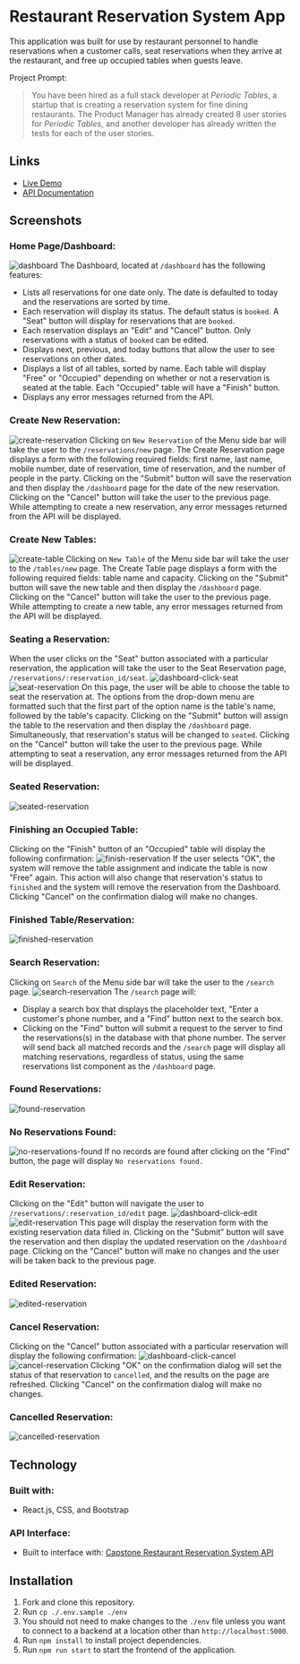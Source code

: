 # Restaurant Reservation System App
This application was built for use by restaurant personnel to handle reservations when a customer calls, seat reservations when they arrive at the restaurant, and free up occupied tables when guests leave.

Project Prompt:
> You have been hired as a full stack developer at *Periodic Tables*, a startup that is creating a reservation system for fine dining restaurants. The Product Manager has already created 8 user stories for *Periodic Tables*, and another developer has already written the tests for each of the user stories. 

## Links
- [Live Demo](https://capstone-restaurant-reservations-system.vercel.app/)
- [API Documentation](https://github.com/angelalouh/capstone-restaurant-reservations-system-api)

## Screenshots
### Home Page/Dashboard:
![dashboard](/screenshots/dashboard.jpg)
The Dashboard, located at `/dashboard` has the following features:
- Lists all reservations for one date only. The date is defaulted to today and the reservations are sorted by time.
- Each reservation will display its status. The default status is `booked`. A "Seat" button will display for reservations that are `booked`.
- Each reservation displays an "Edit" and "Cancel" button. Only reservations with a status of `booked` can be edited. 
- Displays next, previous, and today buttons that allow the user to see reservations on other dates.
- Displays a list of all tables, sorted by name. Each table will display "Free" or "Occupied" depending on whether or not a reservation is seated at the table. Each "Occupied" table will have a "Finish" button.
- Displays any error messages returned from the API.

### Create New Reservation:
![create-reservation](/screenshots/create-reservation.jpg)
Clicking on `New Reservation` of the Menu side bar will take the user to the `/reservations/new` page. The Create Reservation page displays a form with the following required fields: first name, last name, mobile number, date of reservation, time of reservation, and the number of people in the party. Clicking on the "Submit" button will save the reservation and then display the `/dashboard` page for the date of the new reservation. Clicking on the "Cancel" button will take the user to the previous page. While attempting to create a new reservation, any error messages returned from the API will be displayed. 

### Create New Tables:
![create-table](/screenshots/create-table.jpg)
Clicking on `New Table` of the Menu side bar will take the user to the `/tables/new` page. The Create Table page displays a form with the following required fields: table name and capacity. Clicking on the "Submit" button will save the new table and then display the `/dashboard` page. Clicking on the "Cancel" button will take the user to the previous page. While attempting to create a new table, any error messages returned from the API will be displayed. 

### Seating a Reservation:
When the user clicks on the "Seat" button associated with a particular reservation, the application will take the user to the Seat Reservation page, `/reservations/:reservation_id/seat`. 
![dashboard-click-seat](/screenshots/dashboard-click-seat.jpg)
![seat-reservation](/screenshots/seat-reservation.jpg)
On this page, the user will be able to choose the table to seat the reservation at. The options from the drop-down menu are formatted such that the first part of the option name is the table's name, followed by the table's capacity. Clicking on the "Submit" button will assign the table to the reservation and then display the `/dashboard` page. Simultaneously, that reservation's status will be changed to `seated`. Clicking on the "Cancel" button will take the user to the previous page. While attempting to seat a reservation, any error messages returned from the API will be displayed. 

### Seated Reservation:
![seated-reservation](/screenshots/seated-reservation-cropped.jpg)

### Finishing an Occupied Table:
Clicking on the "Finish" button of an "Occupied" table will display the following confirmation:
![finish-reservation](/screenshots/finish-reservation-cropped.jpg)
If the user selects "OK", the system will remove the table assignment and indicate the table is now "Free" again. This action will also change that reservation's status to `finished` and the system will remove the reservation from the Dashboard. Clicking "Cancel" on the confirmation dialog will make no changes. 

### Finished Table/Reservation:
![finished-reservation](/screenshots/finished-reservation.jpg)

### Search Reservation:
Clicking on `Search` of the Menu side bar will take the user to the `/search` page.
![search-reservation](/screenshots/search-reservation.jpg)
The `/search` page will:
- Display a search box that displays the placeholder text, "Enter a customer's phone number, and a "Find" button next to the search box.
- Clicking on the "Find" button will submit a request to the server to find the reservations(s) in the database with that phone number. The server will send back all matched records and the `/search` page will display all matching reservations, regardless of status, using the same reservations list component as the `/dashboard` page.

### Found Reservations:
![found-reservation](/screenshots/found-reservation.jpg)

### No Reservations Found:
![no-reservations-found](/screenshots/no-reservations-found.jpg)
If no records are found after clicking on the "Find" button, the page will display `No reservations found.`

### Edit Reservation:
Clicking on the "Edit" button will navigate the user to `/reservations/:reservation_id/edit` page. 
![dashboard-click-edit](/screenshots/dashboard-click-edit.jpg)
![edit-reservation](/screenshots/edit-reservation.jpg)
This page will display the reservation form with the existing reservation data filled in. Clicking on the "Submit" button will save the reservation and then display the updated reservation on the `/dashboard` page. Clicking on the "Cancel" button will make no changes and the user will be taken back to the previous page.

### Edited Reservation:
![edited-reservation](/screenshots/edited-reservation.jpg)

### Cancel Reservation:
Clicking on the "Cancel" button associated with a particular reservation will display the following confirmation:
![dashboard-click-cancel](/screenshots/dashboard-click-cancel.jpg)
![cancel-reservation](/screenshots/cancel-reservation.jpg)
Clicking "OK" on the confirmation dialog will set the status of that reservation to `cancelled`, and the results on the page are refreshed. Clicking "Cancel" on the confirmation dialog will make no changes.

### Cancelled Reservation:
![cancelled-reservation](/screenshots/cancelled-reservation.jpg)

## Technology
### Built with:
- React.js, CSS, and Bootstrap

### API Interface:
- Built to interface with: [Capstone Restaurant Reservation System API](https://github.com/angelalouh/capstone-restaurant-reservations-system-api)

## Installation
1. Fork and clone this repository.
2. Run `cp ./.env.sample ./env`
3. You should not need to make changes to the `./env` file unless you want to connect to a backend at a location other than `http://localhost:5000`.
4. Run `npm install` to install project dependencies.
5. Run `npm run start` to start the frontend of the application.
